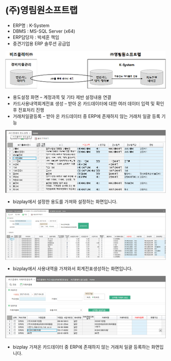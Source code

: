 # \(주\)영림원소프트랩

 - ERP명 : K-System  
 - DBMS : MS-SQL Server \(x64\)  
 - ERP담당자 : 박세훈 책임  
 - 중견기업용 ERP 솔루션 공급업

![\[&#xADF8;&#xB9BC;1\] &#xAD6C;&#xC131;&#xB3C4;](../../../../.gitbook/assets/image%20%28126%29.png)

 - 용도설정 화면 – 계정과목 및 기타 제반 설정내용 연결  
 - 카드사용내역회계전표 생성 – 받아 온 카드데이터에 대한 여러 데이터 입력 및 확인 후 전표처리 진행  
 - 거래처일괄등록 – 받아 온 카드데이터 중 ERP에 존재하지 않는 거래처 일괄 등록 기능

![\[&#xADF8;&#xB9BC;2\] &#xC6A9;&#xB3C4;&#xC124;&#xC815; &#xD654;&#xBA74;](../../../../.gitbook/assets/image%20%28258%29.png)

 - bizplay에서 설정한 용도를 가져와 설정하는 화면입니다.

![\[&#xADF8;&#xB9BC;3\] &#xCE74;&#xB4DC;&#xC0AC;&#xC6A9;&#xB0B4;&#xC5ED;&#xD68C;&#xACC4;&#xC804;&#xD45C;&#xC0DD;&#xC131; &#xD654;&#xBA74;](../../../../.gitbook/assets/image%20%28185%29.png)

 - bizplay에서 사용내역을 가져와서 회계전표생성하는 화면입니다.

![\[&#xADF8;&#xB9BC;4\] &#xAC70;&#xB798;&#xCC98; &#xB4F1;&#xB85D; &#xD654;&#xBA74;](../../../../.gitbook/assets/image%20%2898%29.png)

 - bizplay 가져온 카드데이터 중 ERP에 존재하지 않는 거래처 일괄 등록하는 화면입니다.


